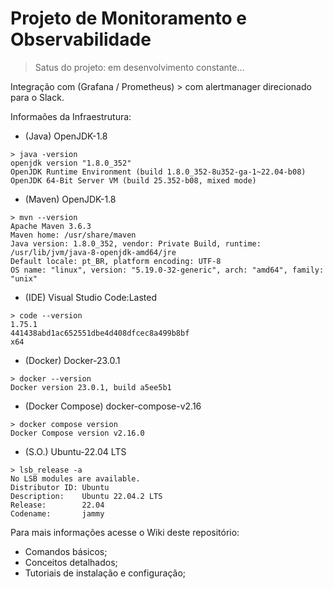 # Projeto de Monitoramento e Observabilidade
> Satus do projeto: em desenvolvimento constante...

Integração com (Grafana / Prometheus) > com alertmanager direcionado para o Slack.

Informaões da Infraestrutura:

- (Java) OpenJDK-1.8 
```
> java -version
openjdk version "1.8.0_352"
OpenJDK Runtime Environment (build 1.8.0_352-8u352-ga-1~22.04-b08)
OpenJDK 64-Bit Server VM (build 25.352-b08, mixed mode)
```

- (Maven) OpenJDK-1.8 
```
> mvn --version
Apache Maven 3.6.3
Maven home: /usr/share/maven
Java version: 1.8.0_352, vendor: Private Build, runtime: /usr/lib/jvm/java-8-openjdk-amd64/jre
Default locale: pt_BR, platform encoding: UTF-8
OS name: "linux", version: "5.19.0-32-generic", arch: "amd64", family: "unix"
```

- (IDE) Visual Studio Code:Lasted 
```
> code --version
1.75.1
441438abd1ac652551dbe4d408dfcec8a499b8bf
x64
```

- (Docker) Docker-23.0.1
```
> docker --version
Docker version 23.0.1, build a5ee5b1
```

- (Docker Compose) docker-compose-v2.16
```
> docker compose version
Docker Compose version v2.16.0
```

- (S.O.) Ubuntu-22.04 LTS
```
> lsb_release -a
No LSB modules are available.
Distributor ID: Ubuntu
Description:    Ubuntu 22.04.2 LTS
Release:        22.04
Codename:       jammy
```

Para mais informações acesse o Wiki deste repositório:
 - Comandos básicos;
 - Conceitos detalhados;
 - Tutoriais de instalação e configuração;